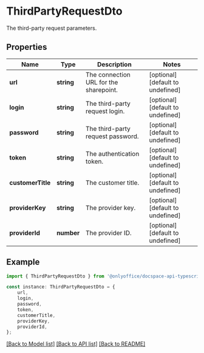 # ThirdPartyRequestDto

The third-party request parameters.

## Properties

Name | Type | Description | Notes
------------ | ------------- | ------------- | -------------
**url** | **string** | The connection URL for the sharepoint. | [optional] [default to undefined]
**login** | **string** | The third-party request login. | [optional] [default to undefined]
**password** | **string** | The third-party request password. | [optional] [default to undefined]
**token** | **string** | The authentication token. | [optional] [default to undefined]
**customerTitle** | **string** | The customer title. | [optional] [default to undefined]
**providerKey** | **string** | The provider key. | [optional] [default to undefined]
**providerId** | **number** | The provider ID. | [optional] [default to undefined]

## Example

```typescript
import { ThirdPartyRequestDto } from '@onlyoffice/docspace-api-typescript';

const instance: ThirdPartyRequestDto = {
    url,
    login,
    password,
    token,
    customerTitle,
    providerKey,
    providerId,
};
```

[[Back to Model list]](../README.md#documentation-for-models) [[Back to API list]](../README.md#documentation-for-api-endpoints) [[Back to README]](../README.md)

